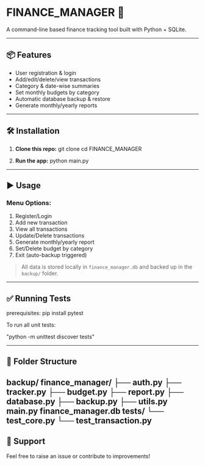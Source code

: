 # FINANCE_MANAGER 🧾

A command-line based finance tracking tool built with Python + SQLite.

---

## 📦 Features
- User registration & login
- Add/edit/delete/view transactions
- Category & date-wise summaries
- Set monthly budgets by category
- Automatic database backup & restore
- Generate monthly/yearly reports

---

## 🛠 Installation

1. **Clone this repo:**
   git clone cd FINANCE_MANAGER

2. **Run the app:**
   python main.py

---

## ▶️ Usage

### Menu Options:
1. Register/Login  
2. Add new transaction  
3. View all transactions  
4. Update/Delete transactions
5. Generate monthly/yearly report  
6. Set/Delete budget by category  
7. Exit (auto-backup triggered)

> All data is stored locally in `finance_manager.db` and backed up in the `backup/` folder.

---

## ✅ Running Tests

prerequisites:
pip install pytest

To run all unit tests:

"python -m unittest discover tests"

---

## 📁 Folder Structure

backup/
finance_manager/ 
    ├── auth.py 
    ├── tracker.py 
    ├── budget.py 
    ├── report.py 
    ├── database.py 
    ├── backup.py 
    ├── utils.py 
main.py 
finance_manager.db 
tests/ 
    └── test_core.py
    └── test_transaction.py
---

## 🙋 Support
Feel free to raise an issue or contribute to improvements!

